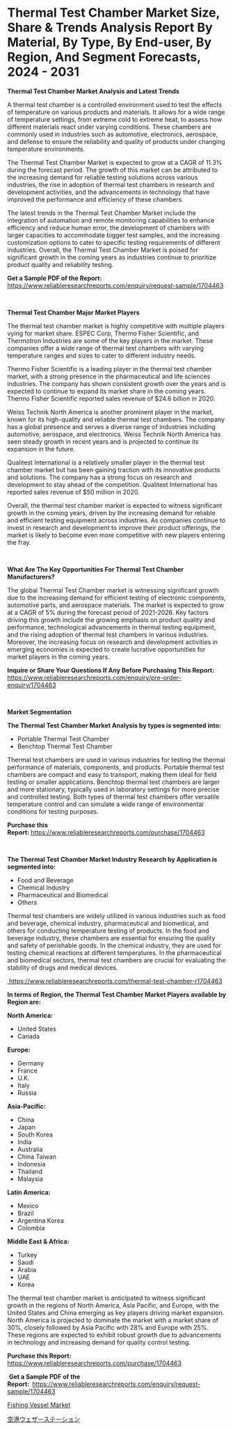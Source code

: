<p><h1>Thermal Test Chamber Market Size, Share & Trends Analysis Report By Material, By Type, By End-user, By Region, And Segment Forecasts, 2024 - 2031</h1></p><p><strong>Thermal Test Chamber Market Analysis and Latest Trends</strong></p>
<p><p>A thermal test chamber is a controlled environment used to test the effects of temperature on various products and materials. It allows for a wide range of temperature settings, from extreme cold to extreme heat, to assess how different materials react under varying conditions. These chambers are commonly used in industries such as automotive, electronics, aerospace, and defense to ensure the reliability and quality of products under changing temperature environments.</p><p>The Thermal Test Chamber Market is expected to grow at a CAGR of 11.3% during the forecast period. The growth of this market can be attributed to the increasing demand for reliable testing solutions across various industries, the rise in adoption of thermal test chambers in research and development activities, and the advancements in technology that have improved the performance and efficiency of these chambers.</p><p>The latest trends in the Thermal Test Chamber Market include the integration of automation and remote monitoring capabilities to enhance efficiency and reduce human error, the development of chambers with larger capacities to accommodate bigger test samples, and the increasing customization options to cater to specific testing requirements of different industries. Overall, the Thermal Test Chamber Market is poised for significant growth in the coming years as industries continue to prioritize product quality and reliability testing.</p></p>
<p><strong>Get a Sample PDF of the Report:&nbsp;</strong> <a href="https://www.reliableresearchreports.com/enquiry/request-sample/1704463">https://www.reliableresearchreports.com/enquiry/request-sample/1704463</a></p>
<p>&nbsp;</p>
<p><strong>Thermal Test Chamber Major Market Players</strong></p>
<p><p>The thermal test chamber market is highly competitive with multiple players vying for market share. ESPEC Corp, Thermo Fisher Scientific, and Thermotron Industries are some of the key players in the market. These companies offer a wide range of thermal test chambers with varying temperature ranges and sizes to cater to different industry needs.</p><p>Thermo Fisher Scientific is a leading player in the thermal test chamber market, with a strong presence in the pharmaceutical and life sciences industries. The company has shown consistent growth over the years and is expected to continue to expand its market share in the coming years. Thermo Fisher Scientific reported sales revenue of $24.6 billion in 2020.</p><p>Weiss Technik North America is another prominent player in the market, known for its high-quality and reliable thermal test chambers. The company has a global presence and serves a diverse range of industries including automotive, aerospace, and electronics. Weiss Technik North America has seen steady growth in recent years and is projected to continue its expansion in the future.</p><p>Qualitest International is a relatively smaller player in the thermal test chamber market but has been gaining traction with its innovative products and solutions. The company has a strong focus on research and development to stay ahead of the competition. Qualitest International has reported sales revenue of $50 million in 2020.</p><p>Overall, the thermal test chamber market is expected to witness significant growth in the coming years, driven by the increasing demand for reliable and efficient testing equipment across industries. As companies continue to invest in research and development to improve their product offerings, the market is likely to become even more competitive with new players entering the fray.</p></p>
<p>&nbsp;</p>
<p><strong>What Are The Key Opportunities For Thermal Test Chamber Manufacturers?</strong></p>
<p><p>The global Thermal Test Chamber market is witnessing significant growth due to the increasing demand for efficient testing of electronic components, automotive parts, and aerospace materials. The market is expected to grow at a CAGR of 5% during the forecast period of 2021-2026. Key factors driving this growth include the growing emphasis on product quality and performance, technological advancements in thermal testing equipment, and the rising adoption of thermal test chambers in various industries. Moreover, the increasing focus on research and development activities in emerging economies is expected to create lucrative opportunities for market players in the coming years.</p></p>
<p><strong>Inquire or Share Your Questions If Any Before Purchasing This Report:</strong> <a href="https://www.reliableresearchreports.com/enquiry/pre-order-enquiry/1704463">https://www.reliableresearchreports.com/enquiry/pre-order-enquiry/1704463</a></p>
<p>&nbsp;</p>
<p><strong>Market Segmentation</strong></p>
<p><strong>The Thermal Test Chamber Market Analysis by types is segmented into:</strong></p>
<p><ul><li>Portable Thermal Test Chamber</li><li>Benchtop Thermal Test Chamber</li></ul></p>
<p><p>Thermal test chambers are used in various industries for testing the thermal performance of materials, components, and products. Portable thermal test chambers are compact and easy to transport, making them ideal for field testing or smaller applications. Benchtop thermal test chambers are larger and more stationary, typically used in laboratory settings for more precise and controlled testing. Both types of thermal test chambers offer versatile temperature control and can simulate a wide range of environmental conditions for testing purposes.</p></p>
<p><strong>Purchase this Report:&nbsp;</strong><a href="https://www.reliableresearchreports.com/purchase/1704463">https://www.reliableresearchreports.com/purchase/1704463</a></p>
<p>&nbsp;</p>
<p><strong>The Thermal Test Chamber Market Industry Research by Application is segmented into:</strong></p>
<p><ul><li>Food and Beverage</li><li>Chemical Industry</li><li>Pharmaceutical and Biomedical</li><li>Others</li></ul></p>
<p><p>Thermal test chambers are widely utilized in various industries such as food and beverage, chemical industry, pharmaceutical and biomedical, and others for conducting temperature testing of products. In the food and beverage industry, these chambers are essential for ensuring the quality and safety of perishable goods. In the chemical industry, they are used for testing chemical reactions at different temperatures. In the pharmaceutical and biomedical sectors, thermal test chambers are crucial for evaluating the stability of drugs and medical devices.</p></p>
<p><a href="https://www.reliableresearchreports.com/thermal-test-chamber-r1704463">&nbsp;https://www.reliableresearchreports.com/thermal-test-chamber-r1704463</a></p>
<p><strong>In terms of Region, the Thermal Test Chamber Market Players available by Region are:</strong></p>
<p>
    <p> <strong> North America: </strong>
        <ul>
            <li>United States</li>
            <li>Canada</li>
        </ul>
        </p> 
    <p> <strong> Europe: </strong>
        <ul>
            <li>Germany</li>
            <li>France</li>
            <li>U.K.</li>
            <li>Italy</li>
            <li>Russia</li>
        </ul>
        </p> 
    <p> <strong> Asia-Pacific: </strong>
        <ul>
            <li>China</li>
            <li>Japan</li>
            <li>South Korea</li>
            <li>India</li>
            <li>Australia</li>
            <li>China Taiwan</li>
            <li>Indonesia</li>
            <li>Thailand</li>
            <li>Malaysia</li>
        </ul>
        </p> 
    <p> <strong> Latin America: </strong>
        <ul>
            <li>Mexico</li>
            <li>Brazil</li>
            <li>Argentina Korea</li>
            <li>Colombia</li>
        </ul>
        </p> 
    <p> <strong> Middle East & Africa: </strong>
        <ul>
            <li>Turkey</li>
            <li>Saudi</li>
            <li>Arabia</li>
            <li>UAE</li>
            <li>Korea</li>
        </ul>
    </p>
    </p>
<p><p>The thermal test chamber market is anticipated to witness significant growth in the regions of North America, Asia Pacific, and Europe, with the United States and China emerging as key players driving market expansion. North America is projected to dominate the market with a market share of 30%, closely followed by Asia Pacific with 28% and Europe with 25%. These regions are expected to exhibit robust growth due to advancements in technology and increasing demand for quality control testing.</p></p>
<p><strong>Purchase this Report: </strong><a href="https://www.reliableresearchreports.com/purchase/1704463">https://www.reliableresearchreports.com/purchase/1704463</a></p>
<p>&nbsp;<strong>Get a Sample PDF of the Report:&nbsp;&nbsp;</strong><a href="https://www.reliableresearchreports.com/enquiry/request-sample/1704463">https://www.reliableresearchreports.com/enquiry/request-sample/1704463</a></p>
<p><strong></strong></p>
<p><p><a href="https://github.com/NorbertYates/Market-Research-Report-List-4/blob/main/fishing-vessel-market.md">Fishing Vessel Market</a></p><p><a href="https://github.com/lababdou/Market-Research-Report-List-3/blob/main/206695222589.md">空港ウェザーステーション</a></p></p>